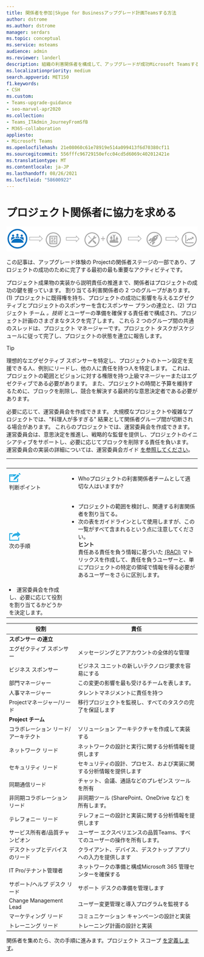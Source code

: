 ```yaml
---
title: 関係者を参加|Skype for Businessアップグレード計画Teamsする方法
author: dstrome
ms.author: dstrome
manager: serdars
ms.topic: conceptual
ms.service: msteams
audience: admin
ms.reviewer: landerl
description: 組織の利害関係者を構成して、アップグレードが成功Microsoft Teamsする方法について学習します。
ms.localizationpriority: medium
search.appverid: MET150
f1.keywords:
- CSH
ms.custom:
- Teams-upgrade-guidance
- seo-marvel-apr2020
ms.collection:
- Teams_ITAdmin_JourneyFromSfB
- M365-collaboration
appliesto:
- Microsoft Teams
ms.openlocfilehash: 21e08060c61e78919e514a099413f6d70380cf11
ms.sourcegitcommit: 556fffc96729150efcc04cd5d6069c402012421e
ms.translationtype: MT
ms.contentlocale: ja-JP
ms.lasthandoff: 08/26/2021
ms.locfileid: "58600922"
---
```

# <a name="enlist-your-project-stakeholders"></a>プロジェクト関係者に協力を求める

![アップグレード体験の関係者の状態を示す図](media/upgrade-banner-stakeholders.png "プロジェクト関係者のチームの収集に重点を置いたアップグレード体験のステージ")

この記事は、アップグレード体験の Projectの関係者ステージの一部であり、プロジェクトの成功のために完了する最初の最も重要なアクティビティです。

プロジェクト成果物の実装から説明責任の推進まで、関係者はプロジェクトの成功の鍵を握っています。 割り当てる利害関係者の 2 つのグループがあります。(1) プロジェクトに既得権を持ち、プロジェクトの成功に影響を与えるエグゼクティブとプロジェクトのスポンサーを含むスポンサー プランの連立と、(2) プロジェクト チーム _。技術_ とユーザーの準備を確保する責任者で構成され、プロジェクト計画のさまざまなタスクを完了します。  これら 2 つのグループ間の共通のスレッドは、プロジェクト マネージャーです。プロジェクト タスクがスケジュールに従って完了し、プロジェクトの状態を連立に報告します。

> [!Tip]
> 理想的なエグゼクティブ スポンサーを特定し、プロジェクトのトーン設定を支援できる人、例別にリードし、他の人に責任を持つ人を特定します。 これは、プロジェクトの範囲とビジョンに対する権限を持つ上級マネージャーまたはエグゼクティブである必要があります。 また、プロジェクトの時間と予算を維持するために、ブロックを削除し、競合を解決する最終的な意思決定者である必要があります。

必要に応じて、運営委員会を作成できます。 大規模なプロジェクトや複雑なプロジェクトでは、"料理人が多すぎる" 結果として関係者グループ間が切断される場合があります。 これらのプロジェクトでは、運営委員会を作成できます。 運営委員会は、意思決定を推進し、戦略的な監督を提供し、プロジェクトのイニシアティブをサポートし、必要に応じてブロックを削除する責任を負います。 運営委員会の実装の詳細については、運営委員会ガイド [を参照してください](./envision-steering-committee-complete-guide.md)。

|&nbsp; |&nbsp; |
|---|---|
| ![判断ポイントを表すアイコン](media/audio_conferencing_image7.png) <br/>判断ポイント | <ul><li>Whoプロジェクトの利害関係者チームとして適切な人はいますか?</li></ul> |
| ![次の手順を示すアイコン](media/audio_conferencing_image9.png)<br/>次の手順 | <ul><li>プロジェクトの範囲を検討し、関連する利害関係者を割り当てる。</li><li>次の表をガイドラインとして使用しますが、この一覧がすべて含まれるという点に注意してください。<br><strong>ヒント</strong><br>責任ある責任を負う情報に基づいた [(RACI)](https://en.wikipedia.org/wiki/Responsibility_assignment_matrix) マトリックスを作成して、責任を負うユーザーと、単にプロジェクトの特定の領域で情報を得る必要があるユーザーをさらに区別します。</li> |
| <li>運営委員会を作成し、必要に応じて役割を割り当てるかどうかを決定します。</li></ul> | |

| 役割 | 責任 |
|---|---|
| **スポンサー の連立** | |
| エグゼクティブ スポンサー | メッセージングとアアカウントの全体的な管理 |
| ビジネス スポンサー | ビジネス ユニットの新しいテクノロジ要求を容易にする |
| 部門マネージャー | この変更の影響を最も受けるチームを表します。 |
| 人事マネージャー | タレントマネジメントに責任を持つ |
| Projectマネージャー/リード | 移行プロジェクトを監視し、すべてのタスクの完了を保証します |
| **Project チーム** | |
| コラボレーション リード/アーキテクト | ソリューション アーキテクチャを作成して実装する |
| ネットワーク リード | ネットワークの設計と実行に関する分析情報を提供します |
| セキュリティ リード | セキュリティの設計、プロセス、および実装に関する分析情報を提供します |
| 同期通信リード | チャット、会議、通話などのプレゼンス ツールを所有 |
| 非同期コラボレーション リード | 非同期ツール (SharePoint、OneDrive など) を所有します。 |
| テレフォニー リード | テレフォニーの設計と実装に関する分析情報を提供します |
| サービス所有者/品質チャンピオン | ユーザー エクスペリエンスの品質Teams、すべてのユーザーの操作を所有します。 |
| デスクトップとデバイスのリード | クライアント、デバイス、デスクトップ アプリへの入力を提供します |
| IT Pro/テナント管理者 | ネットワークの準備と構成Microsoft 365 管理センターを確保する |
| サポート/ヘルプ デスク リード | サポート デスクの準備を管理します |
| Change Management Lead | ユーザー変更管理と導入プログラムを監視する |
| マーケティング リード | コミュニケーション キャンペーンの設計と実装 |
| トレーニング リード | トレーニング計画の設計と実装 |

関係者を集めたら、次の手順に進みます。プロジェクト スコープ [を定義します](./upgrade-define-project-scope.md)。